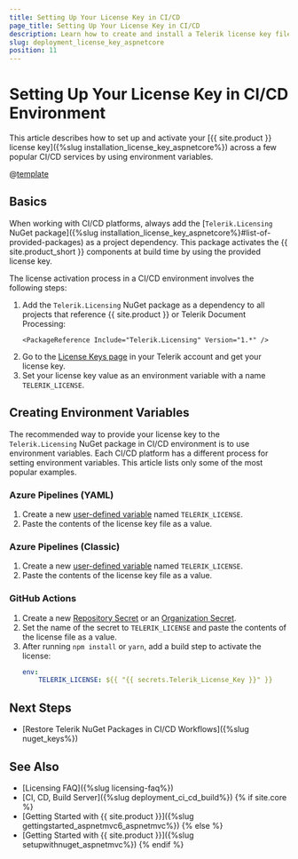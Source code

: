 ```yaml
---
title: Setting Up Your License Key in CI/CD
page_title: Setting Up Your License Key in CI/CD
description: Learn how to create and install a Telerik license key file in continuous integration and continuous delivery (CI/CD) workflows and environments.
slug: deployment_license_key_aspnetcore
position: 11
---
```


# Setting Up Your License Key in CI/CD Environment

This article describes how to set up and activate your [{{ site.product }} license key]({%slug installation_license_key_aspnetcore%}) across a few popular CI/CD services by using environment variables.

@[template](/_contentTemplates/licensing-templates.md#ci-cd-support)

## Basics

When working with CI/CD platforms, always add the [`Telerik.Licensing` NuGet package]({%slug installation_license_key_aspnetcore%}#list-of-provided-packages) as a project dependency. This package activates the {{ site.product_short }} components at build time by using the provided license key.

The license activation process in a CI/CD environment involves the following steps:

1. Add the `Telerik.Licensing` NuGet package as a dependency to all projects that reference {{ site.product }} or Telerik Document Processing:
    ```
    <PackageReference Include="Telerik.Licensing" Version="1.*" />
    ```
1. Go to the <a href="https://www.telerik.com/account/your-licenses/license-keys" target="_blank">License Keys page</a> in your Telerik account and get your license key.
1. Set your license key value as an environment variable with a name `TELERIK_LICENSE`.

## Creating Environment Variables

The recommended way to provide your license key to the `Telerik.Licensing` NuGet package in CI/CD environment is to use environment variables. Each CI/CD platform has a different process for setting environment variables. This article lists only some of the most popular examples.

### Azure Pipelines (YAML)

1. Create a new <a href="https://docs.microsoft.com/en-us/azure/devops/pipelines/process/variables?view=azure-devops&tabs=yaml%2Cbatch" target="_blank">user-defined variable</a> named `TELERIK_LICENSE`.
1. Paste the contents of the license key file as a value.

### Azure Pipelines (Classic)

1. Create a new <a href="https://docs.microsoft.com/en-us/azure/devops/pipelines/process/variables?view=azure-devops&tabs=classic%2Cbatch" target="_blank">user-defined variable</a> named `TELERIK_LICENSE`.
1. Paste the contents of the license key file as a value.

### GitHub Actions

1. Create a new <a href="https://docs.github.com/en/actions/reference/encrypted-secrets#creating-encrypted-secrets-for-a-repository" target="_blank">Repository Secret</a> or an <a href="https://docs.github.com/en/actions/reference/encrypted-secrets#creating-encrypted-secrets-for-an-organization" target="_blank">Organization Secret</a>.
1. Set the name of the secret to `TELERIK_LICENSE` and paste the contents of the license file as a value.
1. After running `npm install` or `yarn`, add a build step to activate the license:
    ```YAML
    env:
        TELERIK_LICENSE: ${{ "{{ secrets.Telerik_License_Key }}" }}
    ```

## Next Steps

* [Restore Telerik NuGet Packages in CI/CD Workflows]({%slug nuget_keys%})

## See Also

* [Licensing FAQ]({%slug licensing-faq%})
* [CI, CD, Build Server]({%slug deployment_ci_cd_build%})
{% if site.core %}
* [Getting Started with {{ site.product }}]({%slug gettingstarted_aspnetmvc6_aspnetmvc%})
{% else %}
* [Getting Started with {{ site.product }}]({%slug setupwithnuget_aspnetmvc%})
{% endif %}
